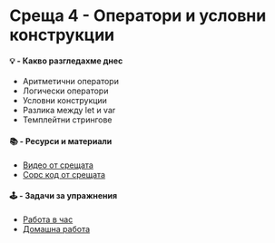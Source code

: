 # Среща 4 - Оператори и условни конструкции

#### 💡 - Какво разгледахме днес
- Аритметични оператори
- Логически оператори
- Условни конструкции
- Разлика между let и var
- Темплейтни стрингове

 #### 📚 - Ресурси и материали
- [Видео от срещата](https://www.youtube.com/watch?v=3qpPdPpM-jE&list=PLyZOguednhL5s3LH63o1q8CHhfNk4kvf1&index=5)
- [Сорс код от срещата](./source/)

 #### 🕹️ - Задачи за упражнения
- [Работа в час](./cw/README.md)
- [Домашна работа](./hw/README.md)

<!-- #### 📘 - Решения на домашна работа
- [Видео решение](https://www.youtube.com/watch?v=VndSp3HvEd0&list=PLyZOguednhL5s3LH63o1q8CHhfNk4kvf1&index=6)
- [Сорс код решение на домашна работа](./source-hw) -->